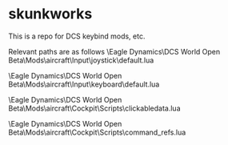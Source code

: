 # skunkworks #

This is a repo for DCS keybind mods, etc.


Relevant paths are as follows
\Eagle Dynamics\DCS World Open Beta\Mods\aircraft\Input\joystick\default.lua

\Eagle Dynamics\DCS World Open Beta\Mods\aircraft\Input\keyboard\default.lua

\Eagle Dynamics\DCS World Open Beta\Mods\aircraft\Cockpit\Scripts\clickabledata.lua

\Eagle Dynamics\DCS World Open Beta\Mods\aircraft\Cockpit\Scripts\command_refs.lua

